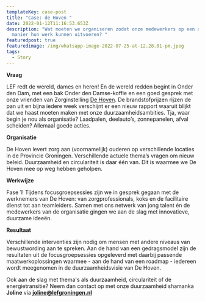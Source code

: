 ```yaml
---
templateKey: case-post
title: "Case: de Hoven "
date: 2022-01-12T11:16:53.653Z
description: "Wat moeten we organiseren zodat onze medewerkers op een duurzame
  manier hun werk kunnen uitvoeren? "
featuredpost: true
featuredimage: /img/whatsapp-image-2022-07-25-at-12.28.01-pm.jpeg
tags:
  - Story
---
```

**Vraag**

LEF redt de wereld, dames en heren! En de wereld redden begint in Onder den Dam, met een bak Onder den Damse-koffie en een goed gesprek met onze vrienden van Zorginstelling [De Hoven](https://www.linkedin.com/company/dehoven/). De brandstofprijzen rijzen de pan uit en bijna iedere week verschijnt er een nieuw rapport waaruit blijkt dat we haast moeten maken met onze duurzaamheidsambities. Tja, waar begin je nou als organisatie? Laadpalen, deelauto’s, zonnepanelen, afval scheiden? Allemaal goede acties. 

**Organisatie**

De Hoven levert zorg aan (voornamelijk) ouderen op verschillende locaties in de Provincie Groningen. Verschillende actuele thema’s vragen om nieuw beleid. Duurzaamheid en circulariteit is daar één van. Dit is waarmee we De Hoven mee op weg hebben geholpen.

**Werkwijze**

Fase 1! Tijdens focusgroepsessies zijn we in gesprek gegaan met de werknemers van De Hoven: van zorgprofessionals, koks en de facilitaire dienst tot aan teamleiders. Samen met ons netwerk van jong talent én de medewerkers van de organisatie gingen we aan de slag met innovatieve, duurzame ideeën. 

**Resultaat**

Verschillende interventies zijn nodig om mensen met andere niveaus van bewustwording aan te spreken. Aan de hand van een gedragsmodel zijn de resultaten uit de focusgroepsessies opgeleverd met daarbij passende maatwerkoplossingen waarmee - aan de hand van een roadmap - iedereen wordt meegenomen in de duurzaamheidsvisie van De Hoven.

Ook aan de slag met thema's als duurzaamheid, circulariteit of de energietransitie? Neem dan contact op met onze duurzaamheid shamanka **Joline** via **joline@lefgroningen.nl**